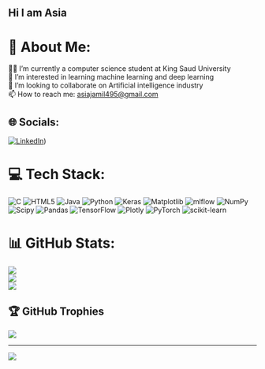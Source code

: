 ## Hi I am Asia 

<!--
**Asia-Jlawi/Asia-Jlawi** is a ✨ _special_ ✨ repository because its `README.md` (this file) appears on your GitHub profile.

Here are some ideas to get you started:

- 🔭 I’m currently a computer science student at King Saud University
- 🌱 I’m currently interested in learning machine learning and deep learning
-  I’m looking to collaborate on Artificial intelligence industry
- 📫 How to reach me: asiajamil495@gmail.com

-->

# 💫 About Me:
👩‍💻 I’m currently a computer science student at King Saud University<br>🤖 I’m interested in learning machine learning and deep learning<br>🎯 I’m looking to collaborate on Artificial intelligence industry<br>📫 How to reach me: asiajamil495@gmail.com<br>


## 🌐 Socials:
[![LinkedIn](https://img.shields.io/badge/LinkedIn-%230077B5.svg?logo=linkedin&logoColor=white)](https://www.linkedin.com/in/asia-jlawi-33b581268?utm_source=share&utm_campaign=share_via&utm_content=profile&utm_medium=ios_app)) 

# 💻 Tech Stack:
![C](https://img.shields.io/badge/c-%2300599C.svg?style=for-the-badge&logo=c&logoColor=white) ![HTML5](https://img.shields.io/badge/html5-%23E34F26.svg?style=for-the-badge&logo=html5&logoColor=white) ![Java](https://img.shields.io/badge/java-%23ED8B00.svg?style=for-the-badge&logo=openjdk&logoColor=white) ![Python](https://img.shields.io/badge/python-3670A0?style=for-the-badge&logo=python&logoColor=ffdd54) ![Keras](https://img.shields.io/badge/Keras-%23D00000.svg?style=for-the-badge&logo=Keras&logoColor=white) ![Matplotlib](https://img.shields.io/badge/Matplotlib-%23ffffff.svg?style=for-the-badge&logo=Matplotlib&logoColor=black) ![mlflow](https://img.shields.io/badge/mlflow-%23d9ead3.svg?style=for-the-badge&logo=numpy&logoColor=blue) ![NumPy](https://img.shields.io/badge/numpy-%23013243.svg?style=for-the-badge&logo=numpy&logoColor=white) ![Scipy](https://img.shields.io/badge/SciPy-%230C55A5.svg?style=for-the-badge&logo=scipy&logoColor=%white) ![Pandas](https://img.shields.io/badge/pandas-%23150458.svg?style=for-the-badge&logo=pandas&logoColor=white) ![TensorFlow](https://img.shields.io/badge/TensorFlow-%23FF6F00.svg?style=for-the-badge&logo=TensorFlow&logoColor=white) ![Plotly](https://img.shields.io/badge/Plotly-%233F4F75.svg?style=for-the-badge&logo=plotly&logoColor=white) ![PyTorch](https://img.shields.io/badge/PyTorch-%23EE4C2C.svg?style=for-the-badge&logo=PyTorch&logoColor=white) ![scikit-learn](https://img.shields.io/badge/scikit--learn-%23F7931E.svg?style=for-the-badge&logo=scikit-learn&logoColor=white)
# 📊 GitHub Stats:
![](https://github-readme-stats.vercel.app/api?username=Asia-Jlawi&theme=material-palenight&hide_border=false&include_all_commits=false&count_private=false)<br/>
![](https://github-readme-streak-stats.herokuapp.com/?user=Asia-Jlawi&theme=material-palenight&hide_border=false)<br/>
![](https://github-readme-stats.vercel.app/api/top-langs/?username=Asia-Jlawi&theme=material-palenight&hide_border=false&include_all_commits=false&count_private=false&layout=compact)

## 🏆 GitHub Trophies
![](https://github-profile-trophy.vercel.app/?username=Asia-Jlawi&theme=radical&no-frame=false&no-bg=true&margin-w=4)

---
[![](https://visitcount.itsvg.in/api?id=Asia-Jlawi&icon=0&color=0)](https://visitcount.itsvg.in)

<!-- Proudly created with GPRM ( https://gprm.itsvg.in ) -->
